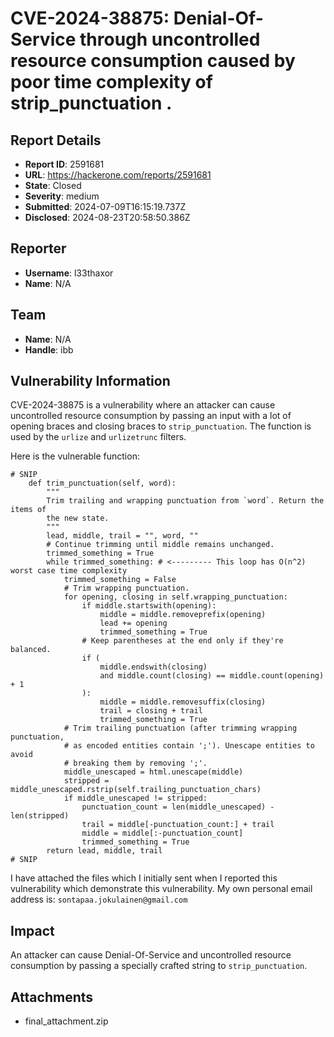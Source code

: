 # CVE-2024-38875: Denial-Of-Service through uncontrolled resource consumption caused by poor time complexity of strip_punctuation .

## Report Details
- **Report ID**: 2591681
- **URL**: https://hackerone.com/reports/2591681
- **State**: Closed
- **Severity**: medium
- **Submitted**: 2024-07-09T16:15:19.737Z
- **Disclosed**: 2024-08-23T20:58:50.386Z

## Reporter
- **Username**: l33thaxor
- **Name**: N/A

## Team
- **Name**: N/A
- **Handle**: ibb

## Vulnerability Information
CVE-2024-38875 is a vulnerability where an attacker can cause uncontrolled resource consumption by passing an input with a lot of opening braces and closing braces to `strip_punctuation`. The function is used by the `urlize` and `urlizetrunc` filters.

Here is the vulnerable function:
```
# SNIP
    def trim_punctuation(self, word):
        """
        Trim trailing and wrapping punctuation from `word`. Return the items of
        the new state.
        """
        lead, middle, trail = "", word, ""
        # Continue trimming until middle remains unchanged.
        trimmed_something = True
        while trimmed_something: # <--------- This loop has O(n^2) worst case time complexity
            trimmed_something = False
            # Trim wrapping punctuation.
            for opening, closing in self.wrapping_punctuation:
                if middle.startswith(opening):
                    middle = middle.removeprefix(opening)
                    lead += opening
                    trimmed_something = True
                # Keep parentheses at the end only if they're balanced.
                if (
                    middle.endswith(closing)
                    and middle.count(closing) == middle.count(opening) + 1
                ):
                    middle = middle.removesuffix(closing)
                    trail = closing + trail
                    trimmed_something = True
            # Trim trailing punctuation (after trimming wrapping punctuation,
            # as encoded entities contain ';'). Unescape entities to avoid
            # breaking them by removing ';'.
            middle_unescaped = html.unescape(middle)
            stripped = middle_unescaped.rstrip(self.trailing_punctuation_chars)
            if middle_unescaped != stripped:
                punctuation_count = len(middle_unescaped) - len(stripped)
                trail = middle[-punctuation_count:] + trail
                middle = middle[:-punctuation_count]
                trimmed_something = True
        return lead, middle, trail
# SNIP
```

I have attached the files which I initially sent when I reported this vulnerability which demonstrate this vulnerability.
My own personal email address is: `sontapaa.jokulainen@gmail.com`

## Impact

An attacker can cause Denial-Of-Service and uncontrolled resource consumption by passing a specially crafted string to `strip_punctuation`.

## Attachments
- final_attachment.zip
